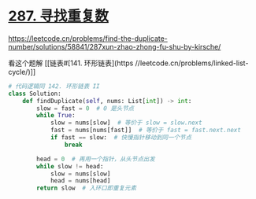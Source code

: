 

# [287. 寻找重复数](https://leetcode.cn/problems/find-the-duplicate-number/)

https://leetcode.cn/problems/find-the-duplicate-number/solutions/58841/287xun-zhao-zhong-fu-shu-by-kirsche/

看这个题解
[[链表#[141. 环形链表](https //leetcode.cn/problems/linked-list-cycle/)]]

```python
# 代码逻辑同 142. 环形链表 II
class Solution:
    def findDuplicate(self, nums: List[int]) -> int:
        slow = fast = 0  # 0 是头节点
        while True:
            slow = nums[slow]  # 等价于 slow = slow.next
            fast = nums[nums[fast]]  # 等价于 fast = fast.next.next
            if fast == slow:  # 快慢指针移动到同一个节点
                break

        head = 0  # 再用一个指针，从头节点出发
        while slow != head:
            slow = nums[slow]
            head = nums[head]
        return slow  # 入环口即重复元素
```